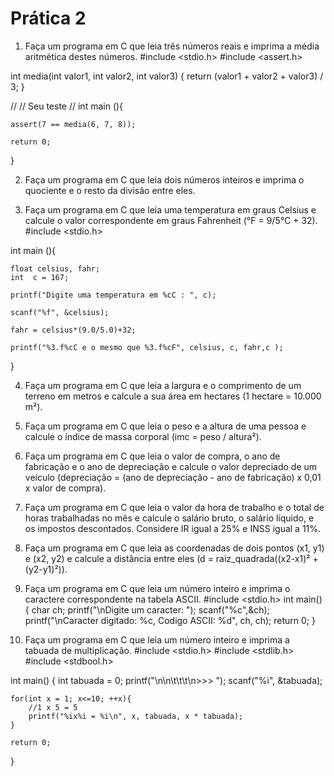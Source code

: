 # Prática 2

1. Faça um programa em C que leia três números reais e imprima a média aritmética destes números.
#include <stdio.h>
#include <assert.h>

int media(int valor1, int valor2, int valor3) {
    return (valor1 + valor2 + valor3) / 3;
}

//
// Seu teste
//
int main (){

    assert(7 == media(6, 7, 8));

    return 0;
}

2. Faça um programa em C que leia dois números inteiros e imprima o quociente e o resto da divisão entre eles.

3. Faça um programa em C que leia uma temperatura em graus Celsius e calcule o valor correspondente em graus Fahrenheit (°F = 9/5°C + 32).
#include <stdio.h>

int main (){
	
	float celsius, fahr;
	int  c = 167;
	
	printf("Digite uma temperatura em %cC : ", c);
	
	scanf("%f", &celsius);
	
	fahr = celsius*(9.0/5.0)+32;
	
	printf("%3.f%cC e o mesmo que %3.f%cF", celsius, c, fahr,c );
}

4. Faça um programa em C que leia a largura e o comprimento de um terreno em metros e calcule a sua área em hectares (1 hectare = 10.000 m²).

5. Faça um programa em C que leia o peso e a altura de uma pessoa e calcule o índice de massa corporal (imc = peso / altura²).

6. Faça um programa em C que leia o valor de compra, o ano de fabricação e o ano de depreciação e calcule o valor depreciado de um veículo (depreciação = (ano de depreciação - ano de fabricação) x 0,01 x valor de compra).

7. Faça um programa em C que leia o valor da hora de trabalho e o total de horas trabalhadas no mês e calcule o salário bruto, o salário líquido, e os impostos descontados. Considere IR igual a 25% e INSS igual a 11%.

8. Faça um programa em C que leia as coordenadas de dois pontos (x1, y1) e (x2, y2) e calcule a distância entre eles (d = raiz_quadrada((x2-x1)² + (y2-y1)²)).

9. Faça um programa em C que leia um número inteiro e imprima o caractere correspondente na tabela ASCII.
#include <stdio.h>
int main()
{
    char ch;
    printf("\nDigite um caracter: ");
    scanf("%c",&ch);
    printf("\nCaracter digitado: %c, Codigo ASCII: %d", ch, ch);
    return 0;
}

10. Faça um programa em C que leia um número inteiro e imprima a tabuada de multiplicação.
#include <stdio.h>
#include <stdlib.h>
#include <stdbool.h>

int main()
{
    int tabuada = 0;
    printf("\n\n\t\t\t\n>>> ");
    scanf("%i", &tabuada);

    for(int x = 1; x<=10; ++x){
        //1 x 5 = 5
        printf("%ix%i = %i\n", x, tabuada, x * tabuada);
    }

    return 0;
}
